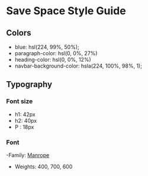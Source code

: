 # Save Space Style Guide

## Colors 

- blue:  hsl(224, 99%, 50%);
- paragraph-color: hsl(0, 0%, 27%)
- heading-color:  hsl(0, 0%, 12%)
- navbar-background-color: hsla(224, 100%, 98%, 1);



## Typography

### Font size

- h1: 42px
- h2: 40px
- P : 18px

### Font

-Family: [Manrope](https://fonts.google.com/specimen/Manrope)

- Weights: 400, 700, 600
